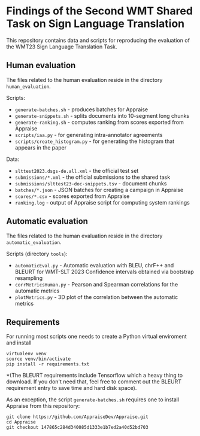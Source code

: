 # Findings of the Second WMT Shared Task on Sign Language Translation

This repository contains data and scripts for reproducing the evaluation
of the WMT23 Sign Language Translation Task.

## Human evaluation

The files related to the human evaluation reside in the directory `human_evaluation`.

Scripts:
* `generate-batches.sh` - produces batches for Appraise
* `generate-snippets.sh` - splits documents into 10-segment long chunks
* `generate-ranking.sh` - computes ranking from scores exported from Appraise
* `scripts/iaa.py` - for generating intra-annotator agreements
* `scripts/create_histogram.py` - for generating the histogram that appears in the paper

Data:
* `slttest2023.dsgs-de.all.xml` - the official test set
* `submissions/*.xml` - the official submissions to the shared task
* `submissions/slttest23-doc-snippets.tsv` - document chunks
* `batches/*.json` - JSON batches for creating a campaign in Appraise
* `scores/*.csv` - scores exported from Appraise
* `ranking.log` - output of Appraise script for computing system rankings

## Automatic evaluation

The files related to the human evaluation reside in the directory `automatic_evaluation`.

Scripts (directory `tools`):
* `automaticEval.py` - Automatic evaluation with BLEU, chrF++ and BLEURT for WMT-SLT 2023 Confidence intervals obtained via bootstrap resampling
* `corrMetricsHuman.py` - Pearson and Spearman correlations for the automatic metrics
* `plotMetrics.py` - 3D plot of the correlation between the automatic metrics

## Requirements
For running most scripts one needs to create a Python virtual enviroment and install

```commandline
virtualenv venv
source venv/bin/activate
pip install -r requirements.txt
```
*(The BLEURT requirements include Tensorflow which a heavy thing to download. If you don't need that, feel free to comment out the BLEURT requirement entry to save time and hard disk space).


As an exception, the script `generate-batches.sh` requires one to install Appraise from this repository: 
```commandline
git clone https://github.com/AppraiseDev/Appraise.git
cd Appraise
git checkout 147865c284d340085d1333e1b7ed2a40d52bd703
```



